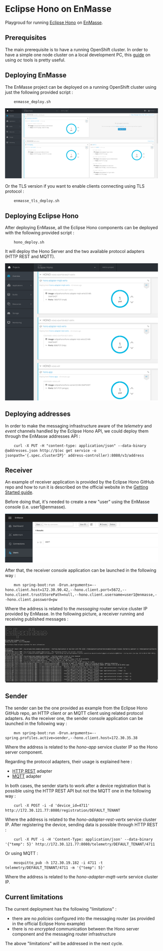# Eclipse Hono on EnMasse

Playgroud for running [Eclipse Hono](https://www.eclipse.org/hono) on [EnMasse](https://github.com/EnMasseProject/enmasse).

## Prerequisites

The main prerequisite is to have a running OpenShift cluster. In order to have a simple one node cluster on
a local development PC, this [guide](https://github.com/openshift/origin/blob/master/docs/cluster_up_down.md)
on using _oc_ tools is pretty useful.

## Deploying EnMasse

The EnMasse project can be deployed on a running OpenShift cluster using just the following provided script :

        enmasse_deploy.sh
        
![EnMasse deployment](./images/enmasse_deployment.png)

Or the TLS version if you want to enable clients connecting using TLS protocol :

        enmasse_tls_deploy.sh

## Deploying Eclipse Hono

After deploying EnMasse, all the Eclipse Hono components can be deployed with the following provided script :

        hono_deploy.sh

It will deploy the Hono Server and the two available protocol adapters (HTTP REST and MQTT).

![Eclipse Hono deployment](./images/hono_deployment.png)

## Deploying addresses

In order to make the messaging infrastructure aware of the _telemetry_ and _event_ channels handled by the Eclipse Hono API,
we could deploy them through the EnMasse addresses API :

        curl -X PUT -H "content-type: application/json" --data-binary @addresses.json http://$(oc get service -o jsonpath='{.spec.clusterIP}' address-controller):8080/v3/address

## Receiver

An example of receiver application is provided by the Eclipse Hono GitHub repo and how to run it is described
on the official website in the [Getting Started guide](https://www.eclipse.org/hono/getting-started/).

Before doing that, it's needed to create a new "user" using the EnMasse console (i.e. user1@enmasse).

![User creation](./images/new_user.png)

After that, the receiver console application can be launched in the following way :

        mvn spring-boot:run -Drun.arguments=--hono.client.host=172.30.90.42,--hono.client.port=5672,--hono.client.trustStorePath=null,--hono.client.username=user1@enmasse,--hono.client.password=pw
        
Where the address is related to the _messaging_ router service cluster IP provided by EnMasse.
In the following picture, a receiver running and receiving published messages :

![Receiver](./images/receiver.png)

## Sender

The sender can be the one provided as example from the Eclipse Hono GitHub repo, an HTTP client or an MQTT client using
related protocol adapters.
As the receiver one, the sender console application can be launched in the following way :

        mvn spring-boot:run -Drun.arguments=--spring.profiles.active=sender,--hono.client.host=172.30.35.38

Where the address is related to the _hono-app_ service cluster IP so the Hono server component.

Regarding the protocol adapters, their usage is explained here :

* [HTTP REST](https://www.eclipse.org/hono/component/rest-adapter/) adapter
* [MQTT](https://www.eclipse.org/hono/component/mqtt-adapter/) adapter

In both cases, the sender starts to work after a device registration that is possible using the HTTP REST API but not
the MQTT one in the following way :

        curl -X POST -i -d 'device_id=4711' http://172.30.121.77:8080/registration/DEFAULT_TENANT

Where the address is related to the _hono-adapter-rest-vertx_ service cluster IP.
After registering the device, sending data is possible through HTTP REST :

        curl -X PUT -i -H 'Content-Type: application/json' --data-binary '{"temp": 5}' http://172.30.121.77:8080/telemetry/DEFAULT_TENANT/4711

Or using MQTT :

        mosquitto_pub -h 172.30.19.182 -i 4711 -t telemetry/DEFAULT_TENANT/4711 -m '{"temp": 5}'

Where the address is related to the _hono-adapter-mqtt-vertx_ service cluster IP.

## Current limitations

The current deployment has the following "limitations" :

* there are no _policies_ configured into the messaging router (as provided in the official Eclipse Hono example)
* there is no _encrypted_ communication between the Hono server component and the messaging router infrastructure 

The above "limitations" will be addressed in the next cycle.